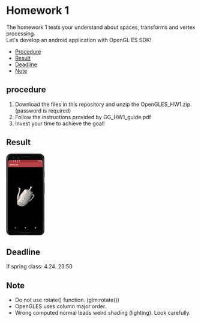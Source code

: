 # Homework 1
The homework 1 tests your understand about spaces, transforms and vertex processing.  
Let's develop an android application with OpenGL ES SDK!

* [Procedure](#procedure)
* [Result](#result)
* [Deadline](#deadline)
* [Note](#note)


## procedure
1. Download the files in this repository and unzip the OpenGLES_HW1.zip. (password is required)
2. Follow the instructions provided by GG_HW1_guide.pdf
3. Invest your time to achieve the goal!

## Result
![](img/result.gif)

## Deadline
If spring class: 4.24. 23:50

## Note
* Do not use rotate() function. (glm:rotate()) 
* OpenGLES uses column major order. 
* Wrong computed normal leads weird shading (lighting). Look carefully. 
